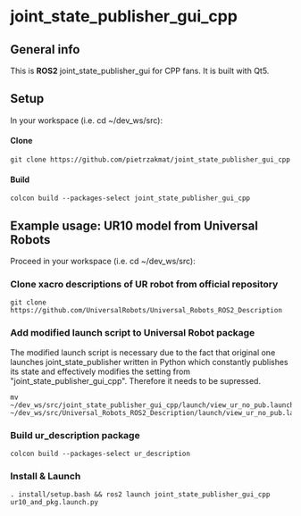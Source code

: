 # joint_state_publisher_gui_cpp

## General info
This is **ROS2** joint_state_publisher_gui for CPP fans. It is built with Qt5.

## Setup
In your workspace (i.e. cd ~/dev_ws/src): 

#### Clone
```
git clone https://github.com/pietrzakmat/joint_state_publisher_gui_cpp
```

#### Build
```
colcon build --packages-select joint_state_publisher_gui_cpp
```
##  Example usage: UR10 model from Universal Robots
Proceed in your workspace (i.e. cd ~/dev_ws/src): 
### Clone xacro descriptions of UR robot from official repository
 ```
 git clone https://github.com/UniversalRobots/Universal_Robots_ROS2_Description
 ```
### Add modified launch script to Universal Robot package
The modified launch script is necessary due to the fact that original one launches joint_state_publisher written in Python which constantly publishes its state and effectively modifies the setting from "joint_state_publisher_gui_cpp". Therefore it needs to be supressed.
 ```
 mv ~/dev_ws/src/joint_state_publisher_gui_cpp/launch/view_ur_no_pub.launch.py ~/dev_ws/src/Universal_Robots_ROS2_Description/launch/view_ur_no_pub.launch.py 
 ```
### Build ur_description package
 ```
 colcon build --packages-select ur_description
 ```

### Install & Launch
 ```
 . install/setup.bash && ros2 launch joint_state_publisher_gui_cpp ur10_and_pkg.launch.py 

 ```
